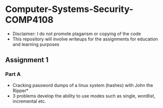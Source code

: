 # Computer-Systems-Security-COMP4108

- Disclaimer: I do not promote plagarism or copying of the code
- This repository will involve writeups for the assignments for education and learning purposes 

## Assignment 1
### Part A 
- Cracking password dumps of a linux system (hashes) with John the Ripper* 
- 3 problems develop the ability to use modes such as single, wordlist, incremental etc. 


